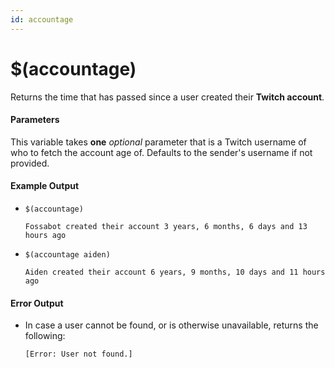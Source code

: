 ```yaml
---
id: accountage
---
```


# $(accountage)

Returns the time that has passed since a user created their **Twitch account**.

#### Parameters

This variable takes **one** *optional* parameter that is a Twitch username of who to fetch the account age of. Defaults to the sender's username if not provided.

#### Example Output

* `$(accountage)`

    ```
    Fossabot created their account 3 years, 6 months, 6 days and 13 hours ago
    ```

* `$(accountage aiden)`

    ```
    Aiden created their account 6 years, 9 months, 10 days and 11 hours ago
    ```

#### Error Output

* In case a user cannot be found, or is otherwise unavailable, returns the following:

    ```
    [Error: User not found.]
    ```
